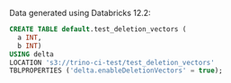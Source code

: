 Data generated using Databricks 12.2:

```sql
CREATE TABLE default.test_deletion_vectors (
  a INT,
  b INT) 
USING delta 
LOCATION 's3://trino-ci-test/test_deletion_vectors' 
TBLPROPERTIES ('delta.enableDeletionVectors' = true);
```

